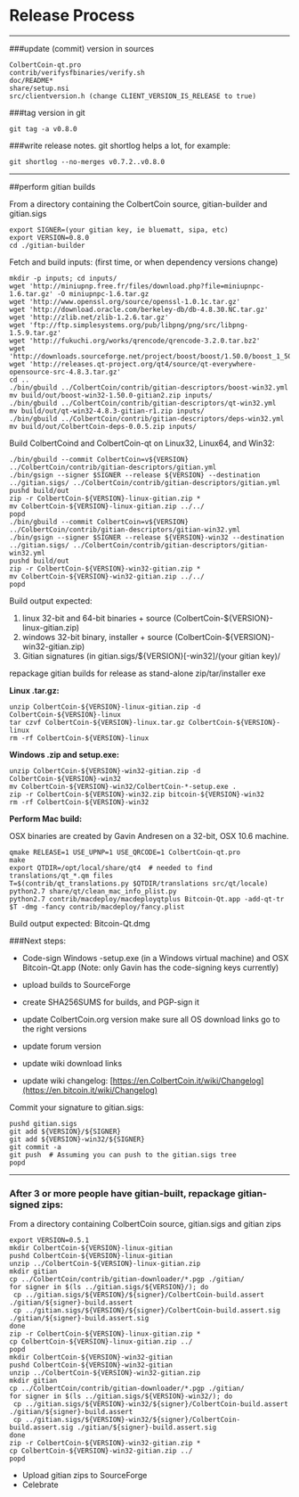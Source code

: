 Release Process
====================

* * *

###update (commit) version in sources


	ColbertCoin-qt.pro
	contrib/verifysfbinaries/verify.sh
	doc/README*
	share/setup.nsi
	src/clientversion.h (change CLIENT_VERSION_IS_RELEASE to true)

###tag version in git

	git tag -a v0.8.0

###write release notes. git shortlog helps a lot, for example:

	git shortlog --no-merges v0.7.2..v0.8.0

* * *

##perform gitian builds

 From a directory containing the ColbertCoin source, gitian-builder and gitian.sigs
  
	export SIGNER=(your gitian key, ie bluematt, sipa, etc)
	export VERSION=0.8.0
	cd ./gitian-builder

 Fetch and build inputs: (first time, or when dependency versions change)

	mkdir -p inputs; cd inputs/
	wget 'http://miniupnp.free.fr/files/download.php?file=miniupnpc-1.6.tar.gz' -O miniupnpc-1.6.tar.gz
	wget 'http://www.openssl.org/source/openssl-1.0.1c.tar.gz'
	wget 'http://download.oracle.com/berkeley-db/db-4.8.30.NC.tar.gz'
	wget 'http://zlib.net/zlib-1.2.6.tar.gz'
	wget 'ftp://ftp.simplesystems.org/pub/libpng/png/src/libpng-1.5.9.tar.gz'
	wget 'http://fukuchi.org/works/qrencode/qrencode-3.2.0.tar.bz2'
	wget 'http://downloads.sourceforge.net/project/boost/boost/1.50.0/boost_1_50_0.tar.bz2'
	wget 'http://releases.qt-project.org/qt4/source/qt-everywhere-opensource-src-4.8.3.tar.gz'
	cd ..
	./bin/gbuild ../ColbertCoin/contrib/gitian-descriptors/boost-win32.yml
	mv build/out/boost-win32-1.50.0-gitian2.zip inputs/
	./bin/gbuild ../ColbertCoin/contrib/gitian-descriptors/qt-win32.yml
	mv build/out/qt-win32-4.8.3-gitian-r1.zip inputs/
	./bin/gbuild ../ColbertCoin/contrib/gitian-descriptors/deps-win32.yml
	mv build/out/ColbertCoin-deps-0.0.5.zip inputs/

 Build ColbertCoind and ColbertCoin-qt on Linux32, Linux64, and Win32:
  
	./bin/gbuild --commit ColbertCoin=v${VERSION} ../ColbertCoin/contrib/gitian-descriptors/gitian.yml
	./bin/gsign --signer $SIGNER --release ${VERSION} --destination ../gitian.sigs/ ../ColbertCoin/contrib/gitian-descriptors/gitian.yml
	pushd build/out
	zip -r ColbertCoin-${VERSION}-linux-gitian.zip *
	mv ColbertCoin-${VERSION}-linux-gitian.zip ../../
	popd
	./bin/gbuild --commit ColbertCoin=v${VERSION} ../ColbertCoin/contrib/gitian-descriptors/gitian-win32.yml
	./bin/gsign --signer $SIGNER --release ${VERSION}-win32 --destination ../gitian.sigs/ ../ColbertCoin/contrib/gitian-descriptors/gitian-win32.yml
	pushd build/out
	zip -r ColbertCoin-${VERSION}-win32-gitian.zip *
	mv ColbertCoin-${VERSION}-win32-gitian.zip ../../
	popd

  Build output expected:

  1. linux 32-bit and 64-bit binaries + source (ColbertCoin-${VERSION}-linux-gitian.zip)
  2. windows 32-bit binary, installer + source (ColbertCoin-${VERSION}-win32-gitian.zip)
  3. Gitian signatures (in gitian.sigs/${VERSION}[-win32]/(your gitian key)/

repackage gitian builds for release as stand-alone zip/tar/installer exe

**Linux .tar.gz:**

	unzip ColbertCoin-${VERSION}-linux-gitian.zip -d ColbertCoin-${VERSION}-linux
	tar czvf ColbertCoin-${VERSION}-linux.tar.gz ColbertCoin-${VERSION}-linux
	rm -rf ColbertCoin-${VERSION}-linux

**Windows .zip and setup.exe:**

	unzip ColbertCoin-${VERSION}-win32-gitian.zip -d ColbertCoin-${VERSION}-win32
	mv ColbertCoin-${VERSION}-win32/ColbertCoin-*-setup.exe .
	zip -r ColbertCoin-${VERSION}-win32.zip bitcoin-${VERSION}-win32
	rm -rf ColbertCoin-${VERSION}-win32

**Perform Mac build:**

  OSX binaries are created by Gavin Andresen on a 32-bit, OSX 10.6 machine.

	qmake RELEASE=1 USE_UPNP=1 USE_QRCODE=1 ColbertCoin-qt.pro
	make
	export QTDIR=/opt/local/share/qt4  # needed to find translations/qt_*.qm files
	T=$(contrib/qt_translations.py $QTDIR/translations src/qt/locale)
	python2.7 share/qt/clean_mac_info_plist.py
	python2.7 contrib/macdeploy/macdeployqtplus Bitcoin-Qt.app -add-qt-tr $T -dmg -fancy contrib/macdeploy/fancy.plist

 Build output expected: Bitcoin-Qt.dmg

###Next steps:

* Code-sign Windows -setup.exe (in a Windows virtual machine) and
  OSX Bitcoin-Qt.app (Note: only Gavin has the code-signing keys currently)

* upload builds to SourceForge

* create SHA256SUMS for builds, and PGP-sign it

* update ColbertCoin.org version
  make sure all OS download links go to the right versions

* update forum version

* update wiki download links

* update wiki changelog: [https://en.ColbertCoin.it/wiki/Changelog](https://en.bitcoin.it/wiki/Changelog)

Commit your signature to gitian.sigs:

	pushd gitian.sigs
	git add ${VERSION}/${SIGNER}
	git add ${VERSION}-win32/${SIGNER}
	git commit -a
	git push  # Assuming you can push to the gitian.sigs tree
	popd

-------------------------------------------------------------------------

### After 3 or more people have gitian-built, repackage gitian-signed zips:

From a directory containing ColbertCoin source, gitian.sigs and gitian zips

	export VERSION=0.5.1
	mkdir ColbertCoin-${VERSION}-linux-gitian
	pushd ColbertCoin-${VERSION}-linux-gitian
	unzip ../ColbertCoin-${VERSION}-linux-gitian.zip
	mkdir gitian
	cp ../ColbertCoin/contrib/gitian-downloader/*.pgp ./gitian/
	for signer in $(ls ../gitian.sigs/${VERSION}/); do
	 cp ../gitian.sigs/${VERSION}/${signer}/ColbertCoin-build.assert ./gitian/${signer}-build.assert
	 cp ../gitian.sigs/${VERSION}/${signer}/ColbertCoin-build.assert.sig ./gitian/${signer}-build.assert.sig
	done
	zip -r ColbertCoin-${VERSION}-linux-gitian.zip *
	cp ColbertCoin-${VERSION}-linux-gitian.zip ../
	popd
	mkdir ColbertCoin-${VERSION}-win32-gitian
	pushd ColbertCoin-${VERSION}-win32-gitian
	unzip ../ColbertCoin-${VERSION}-win32-gitian.zip
	mkdir gitian
	cp ../ColbertCoin/contrib/gitian-downloader/*.pgp ./gitian/
	for signer in $(ls ../gitian.sigs/${VERSION}-win32/); do
	 cp ../gitian.sigs/${VERSION}-win32/${signer}/ColbertCoin-build.assert ./gitian/${signer}-build.assert
	 cp ../gitian.sigs/${VERSION}-win32/${signer}/ColbertCoin-build.assert.sig ./gitian/${signer}-build.assert.sig
	done
	zip -r ColbertCoin-${VERSION}-win32-gitian.zip *
	cp ColbertCoin-${VERSION}-win32-gitian.zip ../
	popd

- Upload gitian zips to SourceForge
- Celebrate 
